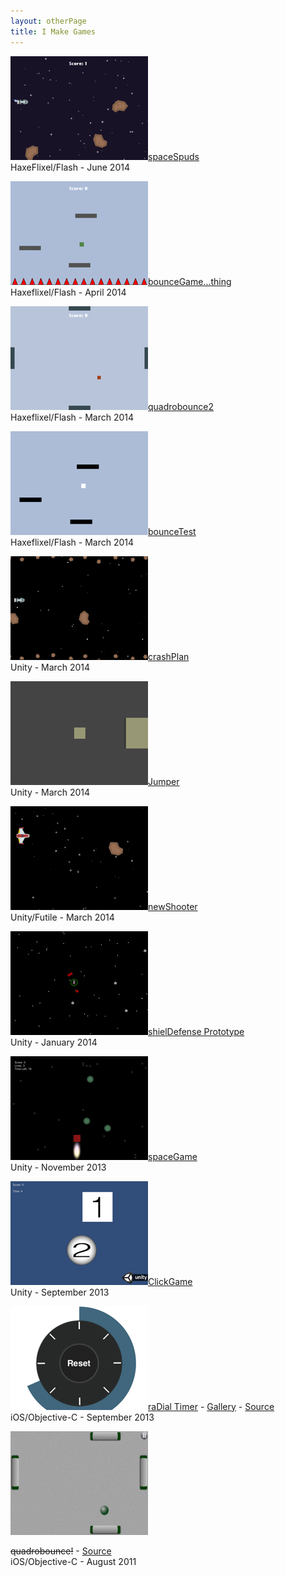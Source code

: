 ```yaml
---
layout: otherPage
title: I Make Games
---
```


<div class="new-entry">
<p><a href="/games/spaceSpuds"><img class="fl" src="/images/spaceSpuds.png" />spaceSpuds</a> <br />
<span class="info">HaxeFlixel/Flash - June 2014</span> </p>
</div>

<!--
<div class="new-entry">
<p><a href="/games/spaceSpuds"><img class="fl" src="/images/spaceSpuds.png" />spaceSpuds</a> <br />
<span class="info">Unity - June 2014</span> </p>
</div>
-->

<div class="new-entry">
<p><a href="/games/bouncegame"><img class="fl" src="/images/bounceGame.png" />bounceGame...thing</a> <br />
<span class="info">Haxeflixel/Flash - April 2014</span> </p>
</div>

<div class="new-entry">
<p><a href="/games/quadrobounce2"><img class="fl" src="/images/quadrobounce2.png" />quadrobounce2</a> <br />
<span class="info">Haxeflixel/Flash - March 2014</span> </p>
</div>

<div class="new-entry">
<p><a href="/games/bouncetest"><img class="fl" src="/images/bounceTest.png" />bounceTest</a> <br />
<span class="info">Haxeflixel/Flash - March 2014</span> </p>
</div>

<div class="new-entry">
<p><a href="/games/crashPlan"><img class="fl" src="/images/crashPlan.png" />crashPlan</a> <br />
<span class="info">Unity - March 2014</span> </p>
</div>

<div class="new-entry">
<p><a href="/games/jumper"><img class="fl" src="/images/jumper.png" />Jumper</a> <br />
<span class="info">Unity - March 2014</span> </p>
</div>

<div class="new-entry">
<p><a href="/games/newShooter"><img class="fl" src="/images/newShooter.png" />newShooter</a> <br />
<span class="info">Unity/Futile - March 2014</span> </p>
</div>

<div class="new-entry">
<p><a href="/games/shielDefense"><img class="fl" src="/images/shielDefense.png" />shielDefense Prototype</a> <br />
<span class="info">Unity - January 2014</span> </p>
</div>

<div class="new-entry">
<p><a href="/games/spaceGame"><img class="fl" src="/images/spaceGame.png" />spaceGame</a> <br />
<span class="info">Unity - November 2013</span> </p>
</div>

<div class="new-entry">
<p><a href="/games/clickGame"><img class="fl" src="/images/clickGame.png" />ClickGame</a> <br />
<span class="info">Unity - September 2013</span> </p>
</div>

<div class="new-entry">
<p><a href="http://appstore.com/radialtimer"><img class="fl" src="/images/radialTimer.png" />raDial Timer</a> - <a title="raDial Timer Gallery" href="http://imgur.com/a/TQLYx" target="_blank">Gallery</a> - <a href="https://github.com/jonathanhirz/raDialTimer">Source</a><br />
<span class="info">iOS/Objective-C - September 2013</span> <br />
</div>

<div class="new-entry">
<img class="fl" src="/images/quadrobounce_ingame.png" />
<p><s>quadrobounce!</s> - <a href="https://github.com/jonathanhirz/quadrobounce">Source</a><br />
<span class="info">iOS/Objective-C - August 2011</span> </p>
</div>
